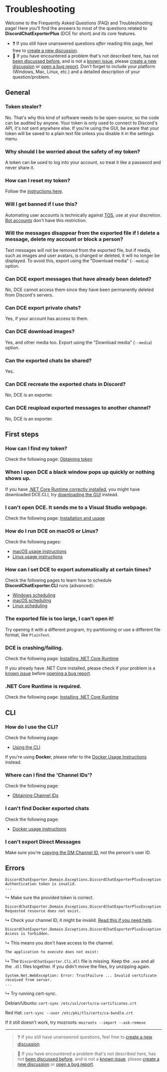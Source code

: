 # Troubleshooting

Welcome to the Frequently Asked Questions (FAQ) and Troubleshooting page!
Here you'll find the answers to most of the questions related to **DiscordChatExporterPlus** (DCE for short) and its core features.

- ❓ If you still have unanswered questions _after_ reading this page, feel free to [create a new discussion](https://github.com/nulldg/DiscordChatExporterPlus/discussions/new).
- 🐞 If you have encountered a problem that's not described here, has not [been discussed before](https://github.com/nulldg/DiscordChatExporterPlus/discussions), and is not a [known issue](https://github.com/nulldg/DiscordChatExporterPlus/issues?q=is%3Aissue), please [create a new discussion](https://github.com/nulldg/DiscordChatExporterPlus/discussions/new) or [open a bug report](https://github.com/nulldg/DiscordChatExporterPlus/issues/new). Don't forget to include your platform (Windows, Mac, Linux, etc.) and a detailed description of your question/problem.

## General

### Token stealer?

No. That's why this kind of software needs to be open-source, so the code can be audited by anyone.
Your token is only used to connect to Discord's API, it's not sent anywhere else.
If you're using the GUI, be aware that your token will be saved to a plain text file unless you disable it in the settings menu.

### Why should I be worried about the safety of my token?

A token can be used to log into your account, so treat it like a password and never share it.

### How can I reset my token?

Follow the [instructions here](https://github.com/nulldg/DiscordChatExporterPlus/blob/master/.docs/Token-and-IDs.md).

### Will I get banned if I use this?

Automating user accounts is technically against [TOS](https://discord.com/terms), use at your discretion. [Bot accounts](https://discord.com/developers/docs/topics/oauth2#bots) don't have this restriction.

### Will the messages disappear from the exported file if I delete a message, delete my account or block a person?

Text messages will not be removed from the exported file, but if media, such as images and user avatars, is changed or deleted, it will no longer be displayed. To avoid this, export using the "Download media" (`--media`) option.

### Can DCE export messages that have already been deleted?

No, DCE cannot access them since they have been permanently deleted from Discord's servers.

### Can DCE export private chats?

Yes, if your account has access to them.

### Can DCE download images?

Yes, and other media too. Export using the "Download media" (`--media`) option.

### Can the exported chats be shared?

Yes.

### Can DCE recreate the exported chats in Discord?

No, DCE is an exporter.

### Can DCE reupload exported messages to another channel?

No, DCE is an exporter.

## First steps

### How can I find my token?

Check the following page: [Obtaining token](https://github.com/nulldg/DiscordChatExporterPlus/blob/master/.docs/Token-and-IDs.md)

### When I open DCE a black window pops up quickly or nothing shows up.

If you have [.NET Core Runtime correctly installed](https://github.com/nulldg/DiscordChatExporterPlus/blob/master/.docs/Dotnet.md), you might have downloaded DCE.CLI, try [downloading the GUI](https://github.com/nulldg/DiscordChatExporterPlus/blob/master/.docs/Getting-started.md#gui-or-cli) instead.

### I can't open DCE. It sends me to a Visual Studio webpage.

Check the following page:
[Installation and usage](https://github.com/nulldg/DiscordChatExporterPlus/blob/master/.docs/Readme.md#installation--usage)

### How do I run DCE on macOS or Linux?

Check the following pages:

- [macOS usage instructions](https://github.com/nulldg/DiscordChatExporterPlus/blob/master/.docs/MacOS.md)
- [Linux usage instructions](https://github.com/nulldg/DiscordChatExporterPlus/blob/master/.docs/Linux.md)

### How can I set DCE to export automatically at certain times?

Check the following pages to learn how to schedule **DiscordChatExporter.CLI** runs (advanced):

- [Windows scheduling](https://github.com/nulldg/DiscordChatExporterPlus/blob/master/.docs/scheduling-windows.md)
- [macOS scheduling](https://github.com/nulldg/DiscordChatExporterPlus/blob/master/.docs/scheduling-MacOS.md)
- [Linux scheduling](https://github.com/nulldg/DiscordChatExporterPlus/blob/master/.docs/scheduling-Linux.md)

### The exported file is too large, I can't open it!

Try opening it with a different program, try partitioning or use a different file format, like `PlainText`.

### DCE is crashing/failing.

Check the following page: [Installing .NET Core Runtime](https://github.com/nulldg/DiscordChatExporterPlus/blob/master/.docs/Dotnet.md)

If you already have .NET Core installed, please check if your problem is a [known issue](https://github.com/nulldg/DiscordChatExporterPlus/issues?q=is%3Aissue) before [opening a bug report](https://github.com/nulldg/DiscordChatExporterPlus/issues/new).

### .NET Core Runtime is required.

Check the following page: [Installing .NET Core Runtime](https://github.com/nulldg/DiscordChatExporterPlus/blob/master/.docs/Dotnet.md)

## CLI

### How do I use the CLI?

Check the following page:

- [Using the CLI](https://github.com/nulldg/DiscordChatExporterPlus/blob/master/.docs/Getting-started.md#using-the-cli)

If you're using **Docker**, please refer to the [Docker Usage Instructions](https://github.com/nulldg/DiscordChatExporterPlus/blob/master/.docs/Docker.md) instead.

### Where can I find the 'Channel IDs'?

Check the following page:

- [Obtaining Channel IDs](https://github.com/nulldg/DiscordChatExporterPlus/blob/master/.docs/Token-and-IDs.md)

### I can't find Docker exported chats

Check the following page:

- [Docker usage instructions](https://github.com/nulldg/DiscordChatExporterPlus/blob/master/.docs/docker)

### I can't export Direct Messages

Make sure you're [copying the DM Channel ID](https://github.com/nulldg/DiscordChatExporterPlus/blob/master/.docs/Token-and-IDs.md#how-to-get-a-direct-message-channel-id), not the person's user ID.

## Errors

```
DiscordChatExporter.Domain.Exceptions.DiscordChatExporterPlusException: Authentication token is invalid.
...
```

↳ Make sure the provided token is correct.

```
DiscordChatExporter.Domain.Exceptions.DiscordChatExporterPlusException: Requested resource does not exist.
```

↳ Check your channel ID, it might be invalid. [Read this if you need help](https://github.com/nulldg/DiscordChatExporterPlus/blob/master/.docs/Token-and-IDs.md).

```
DiscordChatExporter.Domain.Exceptions.DiscordChatExporterPlusException: Access is forbidden.
```

↳ This means you don't have access to the channel.

```
The application to execute does not exist:
```

↳ The `DiscordChatExporter.Cli.dll` file is missing. Keep the `.exe` and all the `.dll` files together. If you didn't move the files, try unzipping again.

```
System.Net.WebException: Error: TrustFailure ... Invalid certificate received from server.
...
```

↳ Try running cert-sync.

Debian/Ubuntu: `cert-sync /etc/ssl/certs/ca-certificates.crt`

Red Hat: `cert-sync --user /etc/pki/tls/certs/ca-bundle.crt`

If it still doesn't work, try mozroots: `mozroots --import --ask-remove`

---

> ❓ If you still have unanswered questions, feel free to [create a new discussion](https://github.com/nulldg/DiscordChatExporterPlus/discussions/new).

> 🐞 If you have encountered a problem that's not described here, has not [been discussed before](https://github.com/nulldg/DiscordChatExporterPlus/discussions), and is not a [known issue](https://github.com/nulldg/DiscordChatExporterPlus/issues?q=is%3Aissue), please [create a new discussion](https://github.com/nulldg/DiscordChatExporterPlus/discussions/new) or [open a bug report](https://github.com/nulldg/DiscordChatExporterPlus/issues/new).
